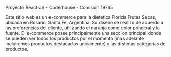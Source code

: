 Proyecto React-JS - Coderhouse - Comision 19765 

Este sitio web es un e-commerce para la dietetica Florida Frutas Secas, ubicada en Rosario, Santa Fe, Argentina. Su diseño se realizo de acuerdo a las preferencias del cliente, utilizando el naranja como color principal y la fuente. El e-commerce posee principalmente una seccion principal donde se pueden ver todos los productos por el momento (mas adelante incluiremos productos destacados unicamente) y las distintas categorias de productos.


